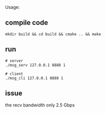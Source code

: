 Usage:
## compile code 
```
mkdir build && cd build && cmake .. && make 

```

## run 
```
# server
./msg_serv 127.0.0.1 8888 1

# client
./msg_cli 127.0.0.1 8888 1

```
## issue
the recv bandwidth only 2.5 Gbps